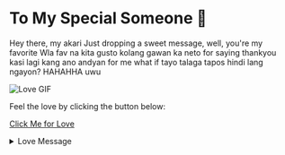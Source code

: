  # To My Special Someone 💖

Hey there, my akari Just dropping a sweet message, well, you're my favorite Wla fav na kita gusto kolang gawan ka neto for saying thankyou kasi lagi kang ano andyan for me what if tayo talaga tapos hindi lang ngayon? HAHAHHA uwu

![Love GIF](your_love_gif_link_here)

Feel the love by clicking the button below:

[Click Me for Love](#click-me)

<details>
  <summary>Love Message</summary>
  appreciate ko lahat kahit sa katarantaduhan HAHAHHAAH walaa thanks for everything
  na palagi kalang andyan sana ganyan kapa den sa mga susunod na taon or month mwap
  ditoo lang din naman if need mo ng sisira sa araw mo HAHAHAHA always here for you anytime wag lang tulog ako hihi
</details>


